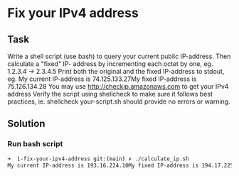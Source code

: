 # Fix your IPv4 address

## Task

Write a shell script (use bash) to query your current public IP-address. Then calculate a "fixed" IP- address by incrementing each octet by one, eg. 1.2.3.4 -> 2.3.4.5
Print both the original and the fixed IP-address to stdout, eg.
My current IP-address is 74.125.133.27My fixed IP-address is 75.126.134.28 You may use http://checkip.amazonaws.com to get your IPv4 address
Verify the script using shellcheck to make sure it follows best practices, ie. shellcheck your-script.sh should provide no errors or warning.

## Solution

### Run bash script

```bash
➜  1-fix-your-ipv4-address git:(main) ✗ ./calculate_ip.sh 
My current IP-address is 193.16.224.10My fixed IP-address is 194.17.225.11
```
